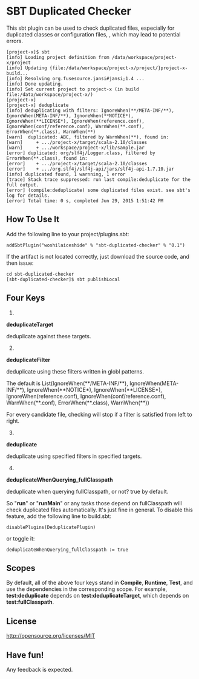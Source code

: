 # SBT Duplicated Checker #

This sbt plugin can be used to check duplicated files, especially for duplicated classes or configuration files, , which may lead to potential errors.

	[project-x]$ sbt
	[info] Loading project definition from /data/workspace/project-x/project
	[info] Updating {file:/data/workspace/project-x/project/}project-x-build...
	[info] Resolving org.fusesource.jansi#jansi;1.4 ...
	[info] Done updating.
	[info] Set current project to project-x (in build file:/data/workspace/project-x/)
	[project-x] 
	[project-x] deduplicate
	[info] deduplicating with filters: IgnoreWhen(**/META-INF/**), IgnoreWhen(META-INF/**), IgnoreWhen(**NOTICE*), IgnoreWhen(**LICENSE*), IgnoreWhen(reference.conf), IgnoreWhen(conf/reference.conf), WarnWhen(**.conf), ErrorWhen(**.class), WarnWhen(**)
	[warn]  duplicated: ABC, filtered by WarnWhen(**), found in: 
	[warn]     + .../project-x/target/scala-2.10/classes
	[warn]     + .../workspace/project-x/lib/sample.jar
	[error] duplicated: org/slf4j/Logger.class, filtered by ErrorWhen(**.class), found in: 
	[error]    + .../project-x/target/scala-2.10/classes
	[error]    + .../org.slf4j/slf4j-api/jars/slf4j-api-1.7.10.jar
	[info] duplicated found, 1 warnning, 1 error
	[trace] Stack trace suppressed: run last compile:deduplicate for the full output.
	[error] (compile:deduplicate) some duplicated files exist. see sbt's log for details.
	[error] Total time: 0 s, completed Jun 29, 2015 1:51:42 PM

## How To Use It ##
Add the following line to your project/plugins.sbt: 

    addSbtPlugin("woshilaiceshide" % "sbt-duplicated-checker" % "0.1")

If the artifact is not located correctly, just download the source code, and then issue:
 
    cd sbt-duplicated-checker
	[sbt-duplicated-checker]$ sbt publishLocal

## Four Keys ##
1.
**deduplicateTarget**

deduplicate against these targets.

2.
**deduplicateFilter**

deduplicate using these filters written in globl patterns.
 
The default is List(IgnoreWhen(\*\*/META-INF/\*\*), IgnoreWhen(META-INF/\*\*), IgnoreWhen(\*\*NOTICE\*), IgnoreWhen(\*\*LICENSE\*), IgnoreWhen(reference.conf), IgnoreWhen(conf/reference.conf), WarnWhen(\*\*.conf), ErrorWhen(\*\*.class), WarnWhen(\*\*))

For every candidate file, checking will stop if a filter is satisfied from left to right.

3.
**deduplicate**

deduplicate using specified filters in specified targets.

4.
**deduplicateWhenQuerying_fullClasspath**

deduplicate when querying fullClasspath, or not? true by default.

So "**run**" or "**runMain**" or any tasks those depend on fullClasspath will check duplicated files automatically. It's just fine in general. To disable this feature, add the following line to build.sbt: 

    disablePlugins(DeduplicatePlugin)

or toggle it: 

    deduplicateWhenQuerying_fullClasspath := true

## Scopes ##
By default, all of the above four keys stand in **Compile**, **Runtime**, **Test**, and use the dependencies in the corresponding scope. For example, **test:deduplicate** depends on **test:deduplicateTarget**, which depends on **test:fullClasspath**.

## License ##
http://opensource.org/licenses/MIT

## Have fun! ##
Any feedback is expected.

